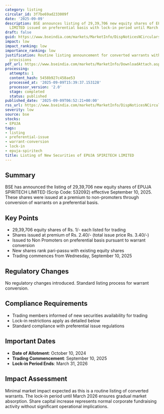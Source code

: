 ```yaml
---
category: listing
circular_id: 3f7be69ad233009f
date: '2025-09-09'
description: BSE announces listing of 29,39,706 new equity shares of EPUJA SPIRITECH
  LIMITED issued on preferential basis with lock-in period until March 31, 2026.
draft: false
guid: https://www.bseindia.com/markets/MarketInfo/DispNoticesNCirculars.aspx?Noticeid={FE983215-CFBB-4A9E-A537-A93C0DE1436D}&noticeno=20250909-6&dt=09/09/2025&icount=6&totcount=67&flag=0
impact: low
impact_ranking: low
importance_ranking: low
justification: Routine listing announcement for converted warrants with standard lock-in
  provisions
pdf_url: https://www.bseindia.com/markets/MarketInfo/DownloadAttach.aspx?id=20250909-6&attachedId=
processing:
  attempts: 1
  content_hash: 5458b927c458ae53
  processed_at: '2025-09-09T15:39:37.153128'
  processor_version: '2.0'
  stage: completed
  status: published
published_date: '2025-09-09T06:52:21+00:00'
rss_url: https://www.bseindia.com/markets/MarketInfo/DispNoticesNCirculars.aspx?Noticeid={FE983215-CFBB-4A9E-A537-A93C0DE1436D}&noticeno=20250909-6&dt=09/09/2025&icount=6&totcount=67&flag=0
severity: low
source: bse
stocks:
- EPUJA
tags:
- listing
- preferential-issue
- warrant-conversion
- lock-in
- epuja-spiritech
title: Listing of New Securities of EPUJA SPIRITECH LIMITED
---
```


## Summary

BSE has announced the listing of 29,39,706 new equity shares of EPUJA SPIRITECH LIMITED (Scrip Code: 532092) effective September 10, 2025. These shares were issued at a premium to non-promoters through conversion of warrants on a preferential basis.

## Key Points

- 29,39,706 equity shares of Rs. 1/- each listed for trading
- Shares issued at premium of Rs. 2.40/- (total issue price Rs. 3.40/-)
- Issued to Non Promoters on preferential basis pursuant to warrant conversion
- New shares rank pari-passu with existing equity shares
- Trading commences from Wednesday, September 10, 2025

## Regulatory Changes

No regulatory changes introduced. Standard listing process for warrant conversion.

## Compliance Requirements

- Trading members informed of new securities availability for trading
- Lock-in restrictions apply as detailed below
- Standard compliance with preferential issue regulations

## Important Dates

- **Date of Allotment**: October 10, 2024
- **Trading Commencement**: September 10, 2025
- **Lock-in Period Ends**: March 31, 2026

## Impact Assessment

Minimal market impact expected as this is a routine listing of converted warrants. The lock-in period until March 2026 ensures gradual market absorption. Share capital increase represents normal corporate fundraising activity without significant operational implications.
